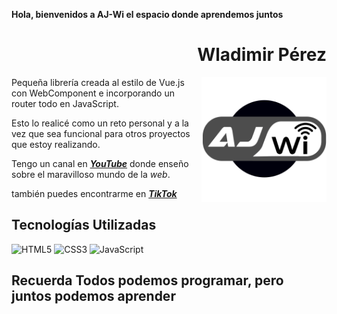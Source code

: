 **Hola, bienvenidos a AJ-Wi el espacio donde aprendemos juntos**

<div align="right">

# Wladimir Pérez

</div>

<img width="200" height="auto" align="right" src="https://github.com/AJ-Wi/AJ-Wi/blob/main/assets/logo.png">

Pequeña librería creada al estilo de Vue.js con WebComponent e incorporando un router todo en JavaScript.

Esto lo realicé como un reto personal y a la vez que sea funcional para otros proyectos que estoy realizando.

Tengo un canal en <a href="https://www.youtube.com/channel/UCMzpttcB6zhVQzYuzhggnQA" target="_blank" rel="noopener"> _**YouTube**_</a> donde enseño sobre el maravilloso mundo de la _web_.

también puedes encontrarme en <a href="https://www.tiktok.com/@ajwipo" target="_blank" rel="noopener"> _**TikTok**_</a>

## Tecnologías Utilizadas

![HTML5](https://img.shields.io/badge/-HTML5-E34F26?style=plastic&logo=html5&logoColor=white)
![CSS3](https://img.shields.io/badge/-CSS3-1572B6?style=plastic&logo=css3&logoColor=white)
![JavaScript](https://img.shields.io/badge/-JavaScript-F7DF1E?style=plastic&logo=JavaScript&logoColor=black)

## **Recuerda Todos podemos programar, pero juntos podemos aprender**
